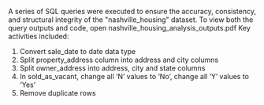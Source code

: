 A series of SQL queries were executed to ensure the accuracy, consistency, and structural integrity of the "nashville_housing" dataset.
To view both the query outputs and code, open nashville_housing_analysis_outputs.pdf
Key activities included:
1.	Convert  sale_date to date data type
2.	Split property_address column into address and city columns
3.	Split owner_address into address, city and state columns
4.	In sold_as_vacant, change all ‘N’ values to ‘No’, change all ‘Y’ values to ‘Yes’
5.	Remove duplicate rows

